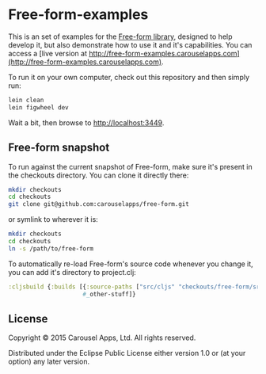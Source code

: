 # Free-form-examples

This is an set of examples for the [Free-form library](https://carouselapps.com/free-form), designed to help develop it,
but also demonstrate how to use it and it's capabilities. You can access a
[live version at http://free-form-examples.carouselapps.com](http://free-form-examples.carouselapps.com).

To run it on your own computer, check out this repository and then simply run:

```bash
lein clean
lein figwheel dev
```

Wait a bit, then browse to [http://localhost:3449](http://localhost:3449).

## Free-form snapshot

To run against the current snapshot of Free-form, make sure it's present in the checkouts directory. You can clone it
directly there:

```bash
mkdir checkouts
cd checkouts
git clone git@github.com:carouselapps/free-form.git
```

or symlink to wherever it is:

```bash
mkdir checkouts
cd checkouts
ln -s /path/to/free-form
```

To automatically re-load Free-form's source code whenever you change it, you can add it's directory to project.clj:

```clojure
:cljsbuild {:builds [{:source-paths ["src/cljs" "checkouts/free-form/src/cljs"]}
                     #_other-stuff]}
```

## License

Copyright © 2015 Carousel Apps, Ltd. All rights reserved.

Distributed under the Eclipse Public License either version 1.0 or (at your option) any later version.
